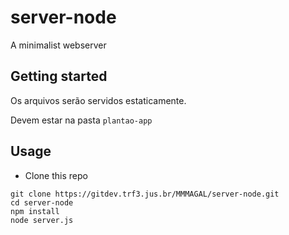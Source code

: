 # server-node

A minimalist webserver

## Getting started

Os arquivos serão servidos estaticamente.

Devem estar na pasta ```plantao-app```

## Usage

- Clone this repo

```
git clone https://gitdev.trf3.jus.br/MMMAGAL/server-node.git
cd server-node
npm install
node server.js
```

